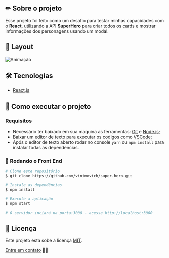 ## ✏ Sobre o projeto
Esse projeto foi feito como um desafio para testar minhas capacidades com o **React**, utilizando a API **SuperHero** para criar todos os cards e mostrar informações dos personagens usando um modal.

## 🎨 Layout
![Animação](https://user-images.githubusercontent.com/61718764/154575502-c36aa643-92c5-4192-93cb-043645ad8879.gif)


## 🛠 Tecnologias
- [React.js](https://pt-br.reactjs.org/)

## 🚀 Como executar o projeto
### Requisitos
- Necessário ter baixado em sua maquina as ferramentas: [Git](https://nodejs.org/en/) e [Node.js](https://nodejs.org/en/);
- Baixar um editor de texto para executar os codigos como [VSCode](https://code.visualstudio.com/);
- Após o editor de texto aberto rodar no console <code>yarn</code> ou <code>npm install</code> para instalar todas as dependencias.

### 🎲 Rodando o Front End
```bash
# Clone este repositório
$ git clone https://github.com/vinimovich/super-hero.git

# Instale as dependências
$ npm install

# Execute a aplicação
$ npm start

# O servidor inciará na porta:3000 - acesse http://localhost:3000
```

## 📝 Licença
Este projeto esta sobe a licença [MIT]().

[Entre em contato](https://www.linkedin.com/in/vinimovich/) 👋🏽
